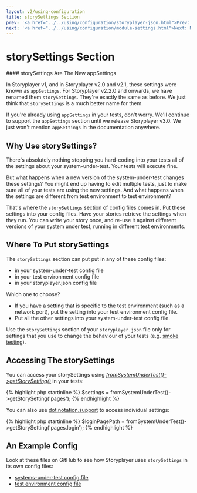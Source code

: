 ```yaml
---
layout: v2/using-configuration
title: storySettings Section
prev: '<a href="../../using/configuration/storyplayer-json.html">Prev: The storyplayer.json File</a>'
next: '<a href="../../using/configuration/module-settings.html">Next: Module Settings</a>'
---
```


# storySettings Section

<div class="callout info" markdown="1">
#### storySettings Are The New appSettings

In Storyplayer v1, and in Storyplayer v2.0 and v2.1, these settings were known as `appSettings`. For Storyplayer v2.2.0 and onwards, we have renamed them `storySettings`. They're exactly the same as before. We just think that `storySettings` is a much better name for them.

If you're already using `appSettings` in your tests, don't worry. We'll continue to support the `appSettings` section until we release Storyplayer v3.0. We just won't mention `appSettings` in the documentation anywhere.
</div>

## Why Use storySettings?

There's absolutely nothing stopping you hard-coding into your tests all of the settings about your system-under-test.  Your tests will execute fine.

But what happens when a new version of the system-under-test changes these settings?  You might end up having to edit multiple tests, just to make sure all of your tests are using the new settings. And what happens when the settings are different from test environment to test environment?

That's where the `storySettings` section of config files comes in. Put these settings into your config files. Have your stories retrieve the settings when they run. You can write your story once, and re-use it against different versions of your system under test, running in different test environments.

## Where To Put storySettings

The `storySettings` section can put put in any of these config files:

* in your system-under-test config file
* in your test environment config file
* in your storyplayer.json config file

Which one to choose?

* If you have a setting that is specific to the test environment (such as a network port), put the setting into your test environment config file.
* Put all the other settings into your system-under-test config file.

Use the `storySettings` section of your `storyplayer.json` file only for settings that you use to change the behaviour of your tests (e.g. [smoke testing](../../tips/test-types/smoke-testing.html)).

## Accessing The storySettings

You can access your storySettings using _[fromSystemUnderTest()->getStorySetting()](../modules/systemundertest/fromSystemUnderTest.html#getstorysetting)_ in your tests:

{% highlight php startinline %}
$settings = fromSystemUnderTest()->getStorySetting('pages');
{% endhighlight %}

You can also use [dot.notation.support](dot.notation.support.html) to access individual settings:

{% highlight php startinline %}
$loginPagePath = fromSystemUnderTest()->getStorySetting('pages.login');
{% endhighlight %}

## An Example Config

Look at these files on GitHub to see how Storyplayer uses `storySettings` in its own config files:

* [systems-under-test config file](https://github.com/datasift/storyplayer/blob/develop/.storyplayer/systems-under-test/storyplayer-2.x.json)
* [test environment config file](https://github.com/datasift/storyplayer/blob/develop/.storyplayer/test-environments/vagrant-centos6-ssl.json)
